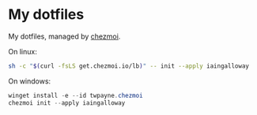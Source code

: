 # My dotfiles

My dotfiles, managed by [chezmoi](https://www.chezmoi.io/).

On linux:

```bash
sh -c "$(curl -fsLS get.chezmoi.io/lb)" -- init --apply iaingalloway
```

On windows:

```powershell
winget install -e --id twpayne.chezmoi
chezmoi init --apply iaingalloway
```
